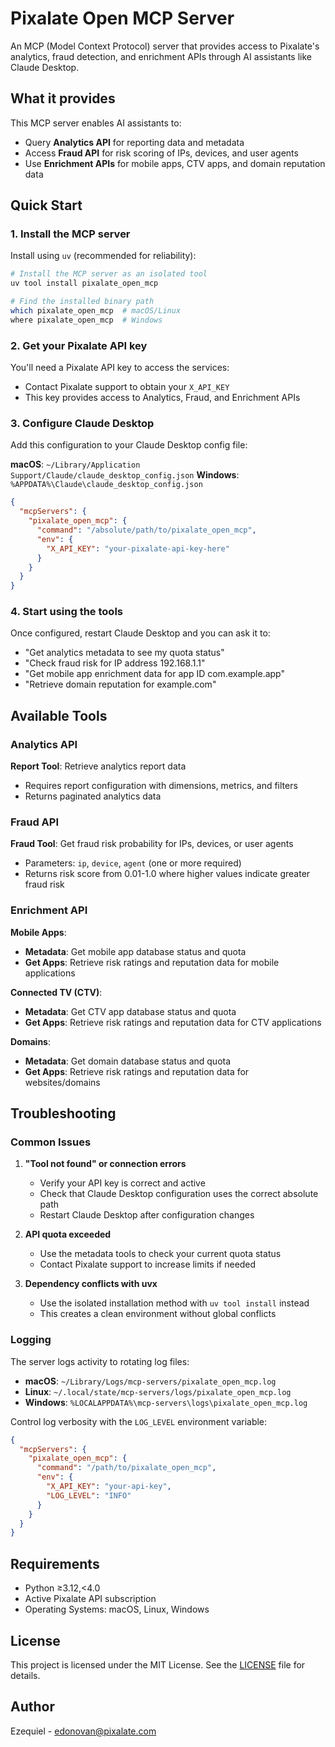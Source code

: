 # Pixalate Open MCP Server

An MCP (Model Context Protocol) server that provides access to Pixalate's analytics, fraud detection, and enrichment APIs through AI assistants like Claude Desktop.

## What it provides

This MCP server enables AI assistants to:
- Query **Analytics API** for reporting data and metadata
- Access **Fraud API** for risk scoring of IPs, devices, and user agents
- Use **Enrichment APIs** for mobile apps, CTV apps, and domain reputation data

## Quick Start

### 1. Install the MCP server

Install using `uv` (recommended for reliability):

```bash
# Install the MCP server as an isolated tool
uv tool install pixalate_open_mcp

# Find the installed binary path
which pixalate_open_mcp  # macOS/Linux
where pixalate_open_mcp  # Windows
```

### 2. Get your Pixalate API key

You'll need a Pixalate API key to access the services:
- Contact Pixalate support to obtain your `X_API_KEY`
- This key provides access to Analytics, Fraud, and Enrichment APIs

### 3. Configure Claude Desktop

Add this configuration to your Claude Desktop config file:

**macOS**: `~/Library/Application Support/Claude/claude_desktop_config.json`
**Windows**: `%APPDATA%\Claude\claude_desktop_config.json`

```json
{
  "mcpServers": {
    "pixalate_open_mcp": {
      "command": "/absolute/path/to/pixalate_open_mcp",
      "env": {
        "X_API_KEY": "your-pixalate-api-key-here"
      }
    }
  }
}
```

### 4. Start using the tools

Once configured, restart Claude Desktop and you can ask it to:
- "Get analytics metadata to see my quota status"
- "Check fraud risk for IP address 192.168.1.1"  
- "Get mobile app enrichment data for app ID com.example.app"
- "Retrieve domain reputation for example.com"

## Available Tools

### Analytics API

**Report Tool**: Retrieve analytics report data  
- Requires report configuration with dimensions, metrics, and filters
- Returns paginated analytics data

### Fraud API

**Fraud Tool**: Get fraud risk probability for IPs, devices, or user agents
- Parameters: `ip`, `device`, `agent` (one or more required)
- Returns risk score from 0.01-1.0 where higher values indicate greater fraud risk

### Enrichment API

**Mobile Apps**:
- **Metadata**: Get mobile app database status and quota
- **Get Apps**: Retrieve risk ratings and reputation data for mobile applications

**Connected TV (CTV)**:
- **Metadata**: Get CTV app database status and quota  
- **Get Apps**: Retrieve risk ratings and reputation data for CTV applications

**Domains**:
- **Metadata**: Get domain database status and quota
- **Get Apps**: Retrieve risk ratings and reputation data for websites/domains

## Troubleshooting

### Common Issues

1. **"Tool not found" or connection errors**
   - Verify your API key is correct and active
   - Check that Claude Desktop configuration uses the correct absolute path
   - Restart Claude Desktop after configuration changes

2. **API quota exceeded**
   - Use the metadata tools to check your current quota status
   - Contact Pixalate support to increase limits if needed

3. **Dependency conflicts with uvx**
   - Use the isolated installation method with `uv tool install` instead
   - This creates a clean environment without global conflicts

### Logging

The server logs activity to rotating log files:

- **macOS**: `~/Library/Logs/mcp-servers/pixalate_open_mcp.log`
- **Linux**: `~/.local/state/mcp-servers/logs/pixalate_open_mcp.log`  
- **Windows**: `%LOCALAPPDATA%\mcp-servers\logs\pixalate_open_mcp.log`

Control log verbosity with the `LOG_LEVEL` environment variable:
```json
{
  "mcpServers": {
    "pixalate_open_mcp": {
      "command": "/path/to/pixalate_open_mcp",
      "env": {
        "X_API_KEY": "your-api-key",
        "LOG_LEVEL": "INFO"
      }
    }
  }
}
```

## Requirements

- Python ≥3.12,<4.0
- Active Pixalate API subscription
- Operating Systems: macOS, Linux, Windows

## License

This project is licensed under the MIT License. See the [LICENSE](LICENSE) file for details.

## Author

Ezequiel - edonovan@pixalate.com